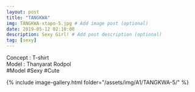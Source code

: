 ```yaml
---
layout: post
title: "TANGKWA"
img: TANGKWA-xtapo-5.jpg # Add image post (optional)
date: 2019-05-12 02:10:00
description: Sexy Girl! # Add post description (optional)
tag: [sexy]
---
```

  Concept : T-shirt    
  Model : Thanyarat Rodpol  
  #Model #Sexy #Cute

{% include image-gallery.html folder="/assets/img/A1/TANGKWA-5/" %}
